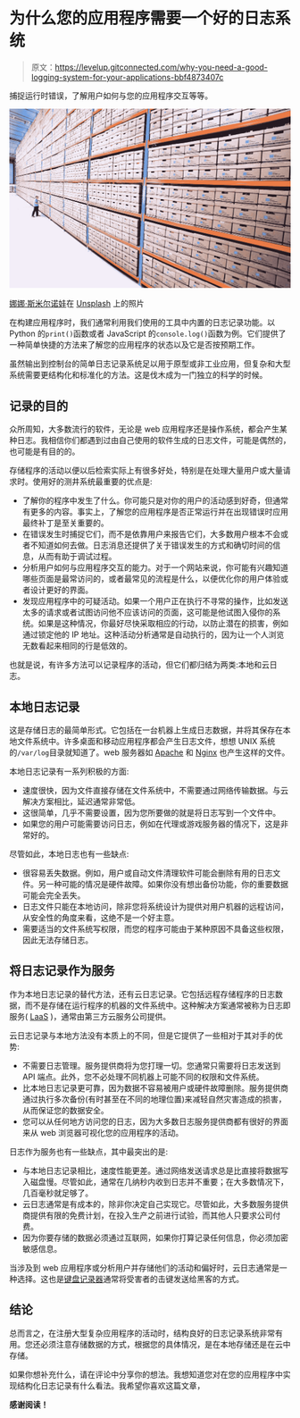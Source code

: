 # 为什么您的应用程序需要一个好的日志系统

> 原文：<https://levelup.gitconnected.com/why-you-need-a-good-logging-system-for-your-applications-bbf4873407c>

捕捉运行时错误，了解用户如何与您的应用程序交互等等。

![](img/e3efa44114df011654cb96078dacbccd.png)

[娜娜·斯米尔诺娃](https://unsplash.com/@nananadolgo?utm_source=medium&utm_medium=referral)在 [Unsplash](https://unsplash.com?utm_source=medium&utm_medium=referral) 上的照片

在构建应用程序时，我们通常利用我们使用的工具中内置的日志记录功能。以 Python 的`print()`函数或者 JavaScript 的`console.log()`函数为例。它们提供了一种简单快捷的方法来了解您的应用程序的状态以及它是否按预期工作。

虽然输出到控制台的简单日志记录系统足以用于原型或非工业应用，但复杂和大型系统需要更结构化和标准化的方法。这是伐木成为一门独立的科学的时候。

## 记录的目的

众所周知，大多数流行的软件，无论是 web 应用程序还是操作系统，都会产生某种日志。我相信你们都遇到过由自己使用的软件生成的日志文件，可能是偶然的，也可能是有目的的。

存储程序的活动以便以后检索实际上有很多好处，特别是在处理大量用户或大量请求时。使用好的测井系统最重要的优点是:

*   了解你的程序中发生了什么。你可能只是对你的用户的活动感到好奇，但通常有更多的内容。事实上，了解您的应用程序是否正常运行并在出现错误时应用最终补丁是至关重要的。
*   在错误发生时捕捉它们，而不是依靠用户来报告它们，大多数用户根本不会或者不知道如何去做。日志消息还提供了关于错误发生的方式和确切时间的信息，从而有助于调试过程。
*   分析用户如何与应用程序交互的能力。对于一个网站来说，你可能有兴趣知道哪些页面是最常访问的，或者最常见的流程是什么，以便优化你的用户体验或者设计更好的界面。
*   发现应用程序中的可疑活动。如果一个用户正在执行不寻常的操作，比如发送太多的请求或者试图访问他不应该访问的页面，这可能是他试图入侵你的系统。如果是这种情况，你最好尽快采取相应的行动，以防止潜在的损害，例如通过锁定他的 IP 地址。这种活动分析通常是自动执行的，因为让一个人浏览无数看起来相同的行是低效的。

也就是说，有许多方法可以记录程序的活动，但它们都归结为两类:本地和云日志。

## 本地日志记录

这是存储日志的最简单形式。它包括在一台机器上生成日志数据，并将其保存在本地文件系统中。许多桌面和移动应用程序都会产生日志文件，想想 UNIX 系统的`/var/log`目录就知道了。web 服务器如 [Apache](https://en.wikipedia.org/wiki/Apache_HTTP_Server) 和 [Nginx](https://en.wikipedia.org/wiki/Nginx) 也产生这样的文件。

本地日志记录有一系列积极的方面:

*   速度很快，因为文件直接存储在文件系统中，不需要通过网络传输数据。与云解决方案相比，延迟通常非常低。
*   这很简单，几乎不需要设置，因为您所要做的就是将日志写到一个文件中。
*   如果您的用户可能需要访问日志，例如在代理或游戏服务器的情况下，这是非常好的。

尽管如此，本地日志也有一些缺点:

*   很容易丢失数据。例如，用户或自动文件清理软件可能会删除有用的日志文件。另一种可能的情况是硬件故障。如果你没有想出备份功能，你的重要数据可能会完全丢失。
*   日志文件只能在本地访问，除非您将系统设计为提供对用户机器的远程访问，从安全性的角度来看，这绝不是一个好主意。
*   需要适当的文件系统写权限，而您的程序可能由于某种原因不具备这些权限，因此无法存储日志。

## 将日志记录作为服务

作为本地日志记录的替代方法，还有云日志记录。它包括远程存储程序的日志数据，而不是存储在运行程序的机器的文件系统中。这种解决方案通常被称为日志即服务( [LaaS](https://en.wikipedia.org/wiki/Logging_as_a_service) )，通常由第三方云服务公司提供。

云日志记录与本地方法没有本质上的不同，但是它提供了一些相对于其对手的优势:

*   不需要日志管理。服务提供商将为您打理一切。您通常只需要将日志发送到 API 端点。此外，您不必处理不同机器上可能不同的权限和文件系统。
*   比本地日志记录更可靠，因为数据不容易被用户或硬件故障删除。服务提供商通过执行多次备份(有时甚至在不同的地理位置)来减轻自然灾害造成的损害，从而保证您的数据安全。
*   您可以从任何地方访问您的日志，因为大多数日志服务提供商都有很好的界面来从 web 浏览器可视化您的应用程序的活动。

日志作为服务也有一些缺点，其中最突出的是:

*   与本地日志记录相比，速度性能更差。通过网络发送请求总是比直接将数据写入磁盘慢。尽管如此，通常在几纳秒内收到日志并不重要；在大多数情况下，几百毫秒就足够了。
*   云日志通常是有成本的，除非你决定自己实现它。尽管如此，大多数服务提供商提供有限的免费计划，在投入生产之前进行试验，而其他人只要求公司付费。
*   因为你要存储的数据必须通过互联网，如果你打算记录任何信息，你必须加密敏感信息。

当涉及到 web 应用程序或分析用户并存储他们的活动和偏好时，云日志通常是一种选择。这也是[键盘记录器](https://en.wikipedia.org/wiki/Keystroke_logging)通常将受害者的击键发送给黑客的方式。

## 结论

总而言之，在注册大型复杂应用程序的活动时，结构良好的日志记录系统非常有用。您还必须注意存储数据的方式，根据您的具体情况，是在本地存储还是在云中存储。

如果你想补充什么，请在评论中分享你的想法。我想知道您对在您的应用程序中实现结构化日志记录有什么看法。我希望你喜欢这篇文章，

**感谢阅读！**